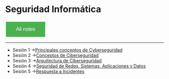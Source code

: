# Seguridad Informática

<style>
  .back-button {
    background-color: #4CAF50; /* Green */
    border: none;
    color: white;
    padding: 15px 32px;
    text-align: center;
    text-decoration: none;
    display: inline-block;
    font-size: 16px;
    margin: 4px 2px;
    cursor: pointer;
  }
</style>

<button class="back-button" onclick="window.location.href='https://matiaspakua.github.io/tech.notes.io'">All notes</button>

---

- Sesión 1 ->[Principales conceptos de Cyberseguridad](sesion_1.md)
- Sesión 2 ->[Conceptos de Ciberseguridad](sesion_2.md)
- Sesión 3 ->[Arquitectura de Ciberseguridad](sesion_3.md)
- Sesión 4 ->[Seguridad de Redes, Sistemas, Aplicaciones y Datos](sesion_4.md)
- Sesión 5 ->[Respuesta a Incidentes](sesion_5.md)
